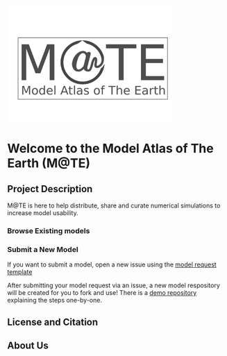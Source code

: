
<div id="top"></div>
<img src="https://github.com/ModelAtlasofTheEarth/model_template_action/blob/main/assets/mate3.png" height="270">


# Welcome to the Model Atlas of The Earth (M@TE)



## Project Description

M@TE is here to help distribute, share and curate numerical simulations to increase model usability. 

### Browse Existing models



### Submit a New Model

If you want to submit a model, open a new issue using the [model request template](url)


After submitting your model request via an issue, a new model respository will be created for you to fork and use! There is a [demo repository](url) explaining the steps one-by-one.

## License and Citation

## About Us
